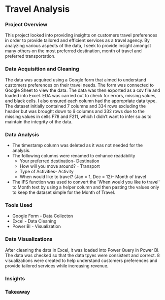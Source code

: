 # **Travel Analysis**

### Project Overview

This project looked into providing insights on customers travel preferences in order to provide tailored and efficient services as a travel agency. By analyzing various aspects of the data, I seek to provide insight amongst many others on the most preferred destination, month of travel and preferred transportation.

### Data Acquisition and Cleaning

The data was acquired using a Google form that aimed to understand customers preferences on their travel needs. The form was connected to Google Sheet to view the data.
The data was then exported as a csv file and loaded into Excel. EDA was carried out to check for errors, missing values, and black cells. I also ensured each column had the appropriate data type.
The dataset initially contained 7 columns and 334 rows excluding the header but was brought down to 6 columns and 332 rows due to the missing values in cells F78 and F211, which I didn’t want to infer so as to maintain the integrity of the data.

### Data Analysis

- The timestamp column was deleted as it was not needed for the analysis.
- The following columns were renamed to enhance readability
  - Your preferred destination- Destination
  - How will you move around?  - Transport
  - Type of Activities- Activity
  - When would like to travel? (Jan = 1, Dec = 12)- Month of travel
- The IFS function was used to convert the 'When would you like to travel' to Month text by using a helper column and then pasting the values only to keep the dataset simple for the Month of Travel.


### Tools Used

- Google Form - Data Collecton
- Excel - Data Cleaning
- Power BI - Visualization

### Data Visualizations

After cleaning the data in Excel, it was loaded into Power Query in Power BI. The data was checked so that the data tpyes were consistent and correct.
8  visualizations were created to help understand customers preferences and provide tailored services while increasing revenue.

### Insights
### Takeaway


